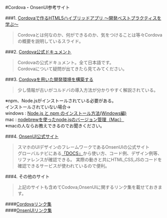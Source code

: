 #Cordova・OnsenUI参考サイト  
  

###1. <a href="https://speakerdeck.com/anatoo/cordovadezuo-ruhtml5haiburitudoapuri-kai-fa-besutopurakuteisuwoxue-bu" target="blank">Cordovaで作るHTML5ハイブリッドアプリ 〜開発ベストプラクティスを学ぶ〜</a>  
> Cordovaとは何なのか、何ができるのか、気をつけることは等々Cordovaの概要を説明しているスライド。
  
###2. <a href="http://cordova.apache.org/docs/ja/edge/index.html" target="blank">Cordova公式ドキュメント</a>  
> Cordovaの公式ドキュメント。全て日本語です。  
> Cordovaについて疑問が出てきたら見てみてください。

###3. <a href="http://www.buildinsider.net/mobile/bookhtml5hybrid/0401" target="blank">Cordovaを用いた開発環境を構築する</a>  
> 少し情報が古いがコルドバの導入方法が分かりやすく解説されている。  
  
※npm、Node.jsがインストールされている必要がある。  
インストールされていない場合->  
    windows : <a href="https://sites.google.com/site/nodejyuku/how_to_install_for_windows" target="blank">Node.js と npm のインストール方法(Windows編)</a>  
    mac : <a href="http://whiskers.nukos.kitchen/2014/09/25/nodebrew.html" target="blank">nodebrewを使ったnode.jsのバージョン管理（Mac）</a>  
    ※macの人ならお教えできるのでお聞きください。  
  
###4. <a href="http://ja.onsen.io" target="blank">OnsenUI公式サイト</a>  
> スマホのUIデザインのフレームワークであるOnsenUIの公式サイト  
> グローバルナビにある<a href="http://ja.onsen.io/docs.html" target="blank">「DOCS」</a>から使い方、コード例、デザイン例等、リファレンスが確認できる。
> 実際の動きと共にHTML,CSS,JSのコードを確認できるサービスが使われているので便利。  
  

###4. その他のサイト  
> 上記のサイトも含めてCodova,OnsenUIに関するリンク集を載せておきます。  
  
####<a href="https://www.google.com/stars/yaugvnhawys6q/profile/folio/ssf_14d806b4aecf70d0?hl=ja" target="blank">Cordovaリンク集</a>  
####<a href="https://www.google.com/stars/yaugvnhawys6q/profile/folio/ssf_aac7c5f8d18ff148?hl=ja" target="blank">OnsenUIリンク集</a>  